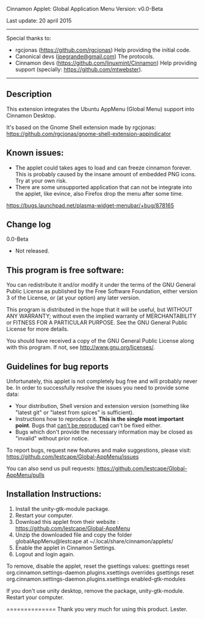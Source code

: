 Cinnamon Applet: Global Application Menu Version: v0.0-Beta

Last update: 20 april 2015

***
Special thanks to:

- rgcjonas             (https://github.com/rgcjonas)               Help providing the initial code.
- Canonical devs       (jpegrande@gmail.com)                       The protocols.
- Cinnamon devs        (https://github.com/linuxmint/Cinnamon)     Help providing support (specially: https://github.com/mtwebster).

--------------
Description
--------------
This extension integrates the Ubuntu AppMenu (Global Menu) support into Cinnamon Desktop.

It's based on the Gnome Shell extension made by rgcjonas: https://github.com/rgcjonas/gnome-shell-extension-appindicator

Known issues:
--------------
* The applet could takes ages to load and can freeze cinnamon forever. This is probably caused by the insane amount of embedded PNG icons. Try at your own risk.
* There are some unsupported application that can not be integrate into the applet, like evince, also Firefox drop the menu after some time.

https://bugs.launchpad.net/plasma-widget-menubar/+bug/878165

Change log
--------------
0.0-Beta
   - Not released.

This program is free software:
--------------
You can redistribute it and/or modify it under the terms of the GNU General Public License as published by the
Free Software Foundation, either version 3 of the License, or (at your option) any later version.

This program is distributed in the hope that it will be useful, but WITHOUT ANY WARRANTY; without even the implied
warranty of MERCHANTABILITY or FITNESS FOR A PARTICULAR PURPOSE. See the GNU General Public License for more details.

You should have received a copy of the GNU General Public License along with this program.
If not, see http://www.gnu.org/licenses/.

Guidelines for bug reports
--------------
Unfortunately, this applet is not completely bug free and will probably never be.
In order to successfully resolve the issues you need to provide some data:

* Your distribution, Shell version and extension version (something like "latest git" or "latest from spices" is sufficient).
* Instructions how to reproduce it. **This is the single most important point**. Bugs that [can't be reproduced](http://xkcd.com/583/) can't be fixed either.
* Bugs which don't provide the necessary information may be closed as "invalid" without prior notice.

To report bugs, request new features and make suggestions, please visit:
https://github.com/lestcape/Global-AppMenu/issues

You can also send us pull requests:
https://github.com/lestcape/Global-AppMenu/pulls

Installation Instructions:
--------------
1. Install the unity-gtk-module package.
2. Restart your computer.
3. Download this applet from their website : https://github.com/lestcape/Global-AppMenu
4. Unzip the downloaded file and copy the folder globalAppMenu@lestcape at ~/.local/share/cinnamon/applets/
5. Enable the applet in Cinnamon Settings.
6. Logout and login again.

To remove, disable the applet, reset the gsettings values:
gsettings reset org.cinnamon.settings-daemon.plugins.xsettings overrides
gsettings reset org.cinnamon.settings-daemon.plugins.xsettings enabled-gtk-modules

If you don't use unity desktop, remove the package, unity-gtk-module.
Restart your computer.

==============
Thank you very much for using this product.
Lester.
